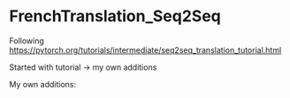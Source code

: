 # FrenchTranslation_Seq2Seq
Following https://pytorch.org/tutorials/intermediate/seq2seq_translation_tutorial.html

Started with tutorial -> my own additions

My own additions: 
